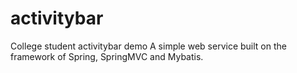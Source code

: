 # activitybar
College student activitybar demo
A simple web service built on the framework of Spring, SpringMVC and Mybatis.
